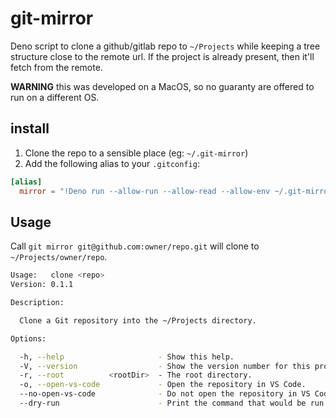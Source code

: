 # git-mirror

Deno script to clone a github/gitlab repo to `~/Projects` while keeping a tree structure close to the remote url. If the project is already present, then it'll fetch from the remote.

__WARNING__ this was developed on a MacOS, so no guaranty are offered to run on a different OS.

## install

1. Clone the repo to a sensible place (eg: `~/.git-mirror`)
2. Add the following alias to your `.gitconfig`:

```toml
[alias]
  mirror = "!Deno run --allow-run --allow-read --allow-env ~/.git-mirror/git-mirror.ts"
```

## Usage

Call `git mirror git@github.com:owner/repo.git` will clone to `~/Projects/owner/repo`.

```sh
Usage:   clone <repo>
Version: 0.1.1       

Description:

  Clone a Git repository into the ~/Projects directory.

Options:

  -h, --help                     - Show this help.                                                               
  -V, --version                  - Show the version number for this program.                                     
  -r, --root          <rootDir>  - The root directory.                        (Default: "/Users/<user>/Projects")
  -o, --open-vs-code             - Open the repository in VS Code.            (Default: true)                    
  --no-open-vs-code              - Do not open the repository in VS Code.                                        
  --dry-run                      - Print the command that would be run. 
```
